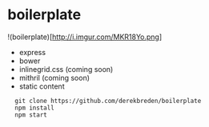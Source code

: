# boilerplate

!(boilerplate)[http://i.imgur.com/MKR18Yo.png]

- express
- bower
- inlinegrid.css (coming soon)
- mithril (coming soon)
- static content

```
  git clone https://github.com/derekbreden/boilerplate
  npm install
  npm start
```
